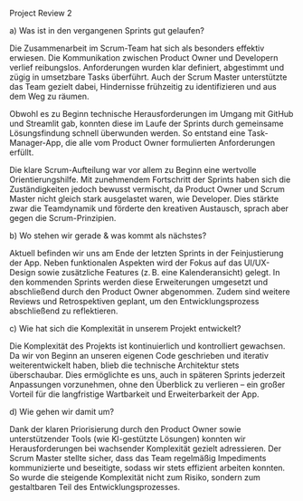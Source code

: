 Project Review 2


a) Was ist in den vergangenen Sprints gut gelaufen?

Die Zusammenarbeit im Scrum-Team hat sich als besonders effektiv erwiesen. Die Kommunikation zwischen Product Owner und Developern verlief reibungslos. Anforderungen wurden klar definiert, abgestimmt und zügig in umsetzbare Tasks überführt. Auch der Scrum Master unterstützte das Team gezielt dabei, Hindernisse frühzeitig zu identifizieren und aus dem Weg zu räumen.

Obwohl es zu Beginn technische Herausforderungen im Umgang mit GitHub und Streamlit gab, konnten diese im Laufe der Sprints durch gemeinsame Lösungsfindung schnell überwunden werden. So entstand eine Task-Manager-App, die alle vom Product Owner formulierten Anforderungen erfüllt.

Die klare Scrum-Aufteilung war vor allem zu Beginn eine wertvolle Orientierungshilfe. Mit zunehmendem Fortschritt der Sprints haben sich die Zuständigkeiten jedoch bewusst vermischt, da Product Owner und Scrum Master nicht gleich stark ausgelastet waren, wie Developer. Dies stärkte zwar die Teamdynamik und förderte den kreativen Austausch, sprach aber gegen die Scrum-Prinzipien. 


b) Wo stehen wir gerade & was kommt als nächstes?

Aktuell befinden wir uns am Ende der letzten Sprints in der Feinjustierung der App. Neben funktionalen Aspekten wird der Fokus auf das UI/UX-Design sowie zusätzliche Features (z. B. eine Kalenderansicht) gelegt. In den kommenden Sprints werden diese Erweiterungen umgesetzt und abschließend durch den Product Owner abgenommen. Zudem sind weitere Reviews und Retrospektiven geplant, um den Entwicklungsprozess abschließend zu reflektieren.



c) Wie hat sich die Komplexität in unserem Projekt entwickelt?

Die Komplexität des Projekts ist kontinuierlich und kontrolliert gewachsen. Da wir von Beginn an unseren eigenen Code geschrieben und iterativ weiterentwickelt haben, blieb die technische Architektur stets überschaubar. Dies ermöglichte es uns, auch in späteren Sprints jederzeit Anpassungen vorzunehmen, ohne den Überblick zu verlieren – ein großer Vorteil für die langfristige Wartbarkeit und Erweiterbarkeit der App.



d) Wie gehen wir damit um?

Dank der klaren Priorisierung durch den Product Owner sowie unterstützender Tools (wie KI-gestützte Lösungen) konnten wir Herausforderungen bei wachsender Komplexität gezielt adressieren. Der Scrum Master stellte sicher, dass das Team regelmäßig Impediments kommunizierte und beseitigte, sodass wir stets effizient arbeiten konnten. So wurde die steigende Komplexität nicht zum Risiko, sondern zum gestaltbaren Teil des Entwicklungsprozesses.
